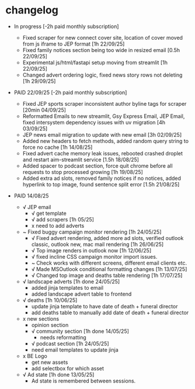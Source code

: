 # changelog

- In progress [-2h paid monthly subscription]
    - Fixed scraper for new connect cover site, location of cover moved from js iframe to JEP format [1h 22/09/25]
    - Fixed family notices section being too wide in resized email [0.5h 22/09/25]
    - Experimental js/html/fastapi setup moving from streamlit [1h 22/09/25]
    - Changed advert ordering logic, fixed news story rows not deleting [1h 29/09/25]

- PAID 22/09/25 [-2h paid monthly subscription]
    - Fixed JEP sports scraper inconsistent author byline tags for scraper [20min 04/09/25]
    - Reformatted Emails to new streamlit, Gsy Express Email, JEP Email, fixed intersystem dependency issues with uv migration [4h 03/09/25]
    - JEP news email migration to update with new email [3h 02/09/25]
    - Added new headers to fetch methods, added random query string to force no cache [1h 14/08/25]
    - Fixed advert cache memory leak issues, rebooted crashed droplet and restart aim-streamlit service [1.5h 18/08/25]
    - Added spacer to podcast section, force quit chrome before all requests to stop processed growing [1h 19/08/25]
    - Added extra ad slots, removed family notices if no notices, added hyperlink to top image, found sentence split error [1.5h 21/08/25]

- PAID 14/08/25
    - √ JEP email
        - √ get template
        - √ add scrapers [1h 05/25]
        - x need to add adverts
    - ~ Fixed buggy campaign monitor rendering [1h 24/05/25] 
        - √ Fixed advert rendering, added more ad slots, verified 
            outlook classic, outlook new, mac mail rendering [1h 26/06/25]
        - √ Top image renders in outlook now [1h 12/06/25]
        - √ fixed incline CSS campaign monitor import issues.
        - ~ Check works with different screens, different email clients etc.
        - √ Made MSOutlook conditional formatting changes [1h 13/07/25]
        - √ Changed top image and deaths table rendering [1h 17/07/25]
    - √ landscape adverts [1h done 24/05/25]
        - added jinja templates to email
        - added landscape advert table to frontend
    - √ deaths [1h 10/06/25]
        - update jinja template to have date of death + funeral director
        - add deaths table to manually add date of death + funeral director
    - x new sections
        - opinion section
        - √ community section [1h done 14/05/25]
            - needs reformatting
        - √ podcast section [1h 24/05/25]
        - need email templates to update jinja
    - x BE Logo
        - get new assets
        - add selectbox for which asset 
    - √ Ad state [1h done 13/05/25]
        - Ad state is remembered between sessions.
